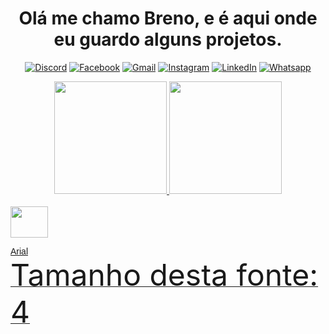 <div align="center">

<h1>Olá me chamo Breno, e é aqui onde eu guardo alguns projetos.</h1>

</div>

<div align="center">
  
[![Discord](https://img.shields.io/badge/Discord-7289DA?style=for-the-badge&logo=discord&logoColor=white)](https://discord.gg/ftrkQWhc3D)
[![Facebook](https://img.shields.io/badge/Facebook-1877F2?style=for-the-badge&logo=facebook&logoColor=white)](https://www.facebook.com/id.http.8936626523/)
[![Gmail](https://img.shields.io/badge/Gmail-D14836?style=for-the-badge&logo=gmail&logoColor=white)](https://gmail.com)
[![Instagram](https://img.shields.io/badge/Instagram-E4405F?style=for-the-badge&logo=instagram&logoColor=white)](https://www.instagram.com/souzzbreno/)
[![LinkedIn](https://img.shields.io/badge/LinkedIn-0077B5?style=for-the-badge&logo=linkedin&logoColor=white)](https://www.linkedin.com/in/breno-souza-8a25a9191/)
[![Whatsapp](https://img.shields.io/badge/WhatsApp-25D366?style=for-the-badge&logo=whatsapp&logoColor=white)](https://twitch.tv/fragabr)

</div>

<div align="center">
  <a href="https://github.com/brenosouz">
  <img height="180em" src="https://github-readme-stats.vercel.app/api?username=brenosouz&show_icons=true&theme=highcontrast&include_all_commits=true&count_private=true"/>
  <img height="180em" src="https://github-readme-stats.vercel.app/api/top-langs/?username=jezdez&layout=compact&langs_count=7&theme=highcontrast"/>
</div>
  
<div style="display: inline_block"><br>
  
  <img height="50" width="60" src="https://cdn.jsdelivr.net/gh/devicons/devicon/icons/python/python-original-wordmark.svg" />
          
</div>

  <font face="Arial"> Arial </font> <br />
<font size="13"> Tamanho desta fonte:  4</font> <br />
